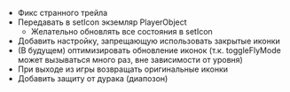 * Фикс странного трейла
* Передавать в setIcon экземляр PlayerObject
    * Желательно обновлять все состояния в setIcon
* Добавить настройку, запрещающую использовать закрытые иконки
* (В будущем) оптимизировать обновление иконок (т.к. toggleFlyMode может вызываться много раз, вне зависимости от уровня)
* При выходе из игры возвращать оригинальные иконки
* Добавить защиту от дурака (диапозон)